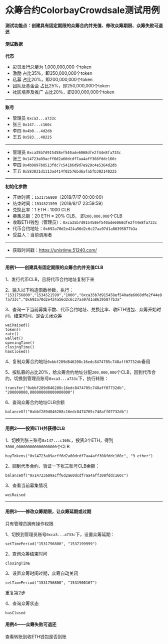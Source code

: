 # 众筹合约ColorbayCrowdsale测试用例
#### 测试功能点：创建具有固定期限的众筹合约并充值、修改众筹期限、众筹失败可退还

#### 测试数据
**代币**
- 彩贝发行总量为 1,000,000,000 个token
- 激励          占比35%，即350,000,000个token
- 私募          占比20%，即200,000,000个token
- 团队及基金会    占比25%，即250,000,000个token
- 社区培养及推广  占比20%，即200,000,000个token

---

**账号**
- 管理员 `0xca3...a733c`
- 张三  `0x147...c160c`
- 李四  `0x4b0...4d2db`
- 王五  `0x583...40225`
---
- 管理员 `0xca35b7d915458ef540ade6068dfe2f44e8fa733c`
- 张三  `0x14723a09acff6d2a60dcdf7aa4aff308fddc160c`
- 李四  `0x4b0897b0513fdc7c541b6d9d7e929c4e5364d2db`
- 王五  `0x583031d1113ad414f02576bd6afabfb302140225`

---

**初始化参数**
- 开始时间：`1531756800`（2018/7/17 00:00:00）
- 结束时间：`1534521599`（2018/8/17 23:59:59）
- 兑换比率：1 ETH : 1000 CLB
- 募集总额：20 ETH = 20% CLB， 即`200,000,000`个CLB
- 收取ETH钱包（管理员）：`0xca35b7d915458ef540ade6068dfe2f44e8fa733c`
- 代币合约地址：`0x692a70d2e424a56d2c6c27aa97d1a86395877b3a`
- 受益人：当前调用者

---

- 获取时间戳：https://unixtime.51240.com/

---

#### 用例1——创建具有固定期限的众筹合约并充值CLB

1、发行代币CLB，且将代币合约地址复制下来

2、输入以下构造函数参数，执行：
`"1531756800","1534521599","1000","0xca35b7d915458ef540ade6068dfe2f44e8fa733c","0x692a70d2e424a56d2c6c27aa97d1a86395877b3a"`

3、查询一下当前募集币数、代币合约地址、兑换比率、收ETH钱包、众筹开始时间、结束时间、是否关闭众筹
```
weiRaised()
token()
rate()
wallet()
openingTime()
closingTime()
hasClosed()
```

4、复制众筹合约地址`0xbbf289d846208c16edc8474705c748aff07732db`备用

5、按私募的占比20%，给众筹合约地址分配`200,000,000`个CLB，回到代币合约，切换到管理员账号`0xca3...a733c`下，执行转账：
```
transfer("0xbbf289d846208c16edc8474705c748aff07732db", "200000000,000000000000000000")
```

6、查询众筹合约地址CLB余额
```
balanceOf("0xbbf289d846208c16edc8474705c748aff07732db")
```

---

#### 用例2——投资ETH并获得CLB

1、切换到张三账号`0x147...c160c`，投资3个ETH，得到`3000,000000000000000000`个CLB
```
buyTokens("0x14723a09acff6d2a60dcdf7aa4aff308fddc160c", "3 ether")
```

2、回到代币合约，验证一下张三账号CLB余额：
```
balanceOf("0x14723a09acff6d2a60dcdf7aa4aff308fddc160c")
```

3、查看当前募集情况
```
weiRaised
```

---

#### 用例3——修改众筹期限，让众筹延期或过期

只有管理员拥有操作权限

1、切换到管理员账号`0xca3...a733c`下，设置众筹延期：
```
setTimePeriod("1531756800", "1537199999")
```

2、查询众筹结束时间
```
closingTime
```

3、设置众筹时间过期，众筹自动关闭
```
setTimePeriod("1531756800", "1531900167")
```
重复第2步

4、查询众筹状态
```
hasClosed
```

#### 用例4——众筹失败可退还

查看转账到收ETH钱包是否到账




























